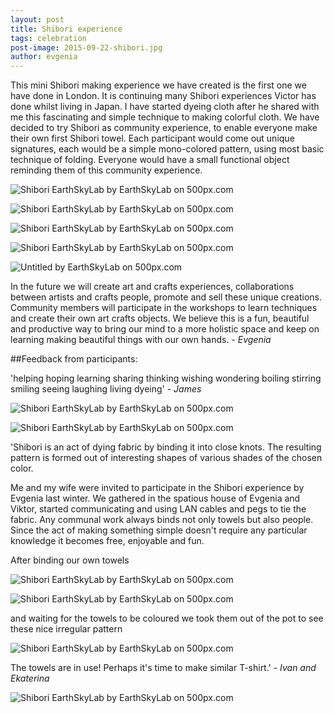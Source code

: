 ```yaml
---
layout: post
title: Shibori experience 
tags: celebration
post-image: 2015-09-22-shibori.jpg
author: evgenia
---
```


This mini Shibori making experience we have created is the first one we have done in London. It is continuing many Shibori experiences Victor has done whilst living in Japan. I have started dyeing cloth after he shared with me this fascinating and simple technique to making colorful cloth. We have decided to try Shibori as community experience, to enable everyone make their own first Shibori towel. Each participant would come out unique signatures, each would be a simple mono-colored pattern, using most basic technique of folding. Everyone would have a small functional object reminding them of this community experience. 

<div class='pixels-photo'>
  <p>
    <img src='https://drscdn.500px.org/photo/112275705/m%3D900/d0aeb0f2b4938f27c9e3664d8f2e2dfe' alt='Shibori EarthSkyLab by EarthSkyLab  on 500px.com'>
  </p>
  <a href='https://500px.com/photo/112275705/shibori-earthskylab-by-earthskylab-' alt='Shibori EarthSkyLab by EarthSkyLab  on 500px.com'></a>
</div>


<div class='pixels-photo'>
  <p>
    <img src='https://drscdn.500px.org/photo/112275697/m%3D900/cf7bd34526f284ff663a95f5521907bf' alt='Shibori EarthSkyLab by EarthSkyLab  on 500px.com'>
  </p>
  <a href='https://500px.com/photo/112275697/shibori-earthskylab-by-earthskylab-' alt='Shibori EarthSkyLab by EarthSkyLab  on 500px.com'></a>
</div>


<div class='pixels-photo'>
  <p>
    <img src='https://drscdn.500px.org/photo/112275797/m%3D900/a837e91a15fa1e777b24627c80d43db7' alt='Shibori EarthSkyLab by EarthSkyLab  on 500px.com'>
  </p>
  <a href='https://500px.com/photo/112275797/shibori-earthskylab-by-earthskylab-' alt='Shibori EarthSkyLab by EarthSkyLab  on 500px.com'></a>
</div>


<div class='pixels-photo'>
  <p>
    <img src='https://drscdn.500px.org/photo/112275703/m%3D900/252e615c5a13733a89fa0b1567ead933' alt='Shibori EarthSkyLab by EarthSkyLab  on 500px.com'>
  </p>
  <a href='https://500px.com/photo/112275703/shibori-earthskylab-by-earthskylab-' alt='Shibori EarthSkyLab by EarthSkyLab  on 500px.com'></a>
</div>


<div class='pixels-photo'>
  <p>
    <img src='https://drscdn.500px.org/photo/112275707/m%3D900/47fab3ae14d4fb0d4dca1fe0e3fa1e30' alt='Untitled by EarthSkyLab  on 500px.com'>
  </p>
  <a href='https://500px.com/photo/112275707/untitled-by-earthskylab-' alt='Untitled by EarthSkyLab  on 500px.com'></a>
</div>


In the future we will create art and crafts experiences, collaborations between artists and crafts people, promote and sell these unique creations. Community members will participate in the workshops to learn techniques and create their own art crafts objects. We believe this is a fun, beautiful and productive way to bring our mind to a more holistic space and keep on learning making beautiful things with our own hands. - *Evgenia*

##Feedback from participants:

'helping hoping learning sharing thinking wishing wondering boiling stirring smiling seeing laughing living dyeing' - *James*

<div class='pixels-photo'>
  <p>
    <img src='https://drscdn.500px.org/photo/112275695/m%3D900/c13cc7b4eb35c5bbb21a98f15946f654' alt='Shibori EarthSkyLab by EarthSkyLab  on 500px.com'>
  </p>
  <a href='https://500px.com/photo/112275695/shibori-earthskylab-by-earthskylab-' alt='Shibori EarthSkyLab by EarthSkyLab  on 500px.com'></a>
</div>


<div class='pixels-photo'>
  <p>
    <img src='https://drscdn.500px.org/photo/112275833/m%3D900/830c763c8052ce63d91531f6c06ce4ce' alt='Shibori EarthSkyLab by EarthSkyLab  on 500px.com'>
  </p>
  <a href='https://500px.com/photo/112275833/shibori-earthskylab-by-earthskylab-' alt='Shibori EarthSkyLab by EarthSkyLab  on 500px.com'></a>
</div>



'Shibori is an act of dying fabric by binding it into close knots. The resulting pattern is formed out of interesting shapes of various shades of the chosen color.

Me and my wife were invited to participate in the Shibori experience by Evgenia last winter. We gathered in the spatious house of Evgenia and Viktor, started communicating and using LAN cables and pegs to tie the fabric. Any communal work always binds not only towels but also people. Since the act of making something simple doesn't require any particular knowledge it becomes free, enjoyable and fun.

After binding our own towels
<div class='pixels-photo'>
  <p>
    <img src='https://drscdn.500px.org/photo/112275699/m%3D900/6da133809eddbaf5dac8cce91819875d' alt='Shibori EarthSkyLab by EarthSkyLab  on 500px.com'>
  </p>
  <a href='https://500px.com/photo/112275699/shibori-earthskylab-by-earthskylab-' alt='Shibori EarthSkyLab by EarthSkyLab  on 500px.com'></a>
</div>

<div class='pixels-photo'>
  <p>
    <img src='https://drscdn.500px.org/photo/112275701/m%3D900/c3e2b8edb0c44ad52cd5030643d66bc6' alt='Shibori EarthSkyLab by EarthSkyLab  on 500px.com'>
  </p>
  <a href='https://500px.com/photo/112275701/shibori-earthskylab-by-earthskylab-' alt='Shibori EarthSkyLab by EarthSkyLab  on 500px.com'></a>
</div>


and waiting for the towels to be coloured we took them out of the pot to see these nice irregular pattern

<div class='pixels-photo'>
  <p>
    <img src='https://drscdn.500px.org/photo/112275827/m%3D900/33b9ebc8fd47f0f32796866dcb59e0cd' alt='Shibori EarthSkyLab by EarthSkyLab  on 500px.com'>
  </p>
  <a href='https://500px.com/photo/112275827/shibori-earthskylab-by-earthskylab-' alt='Shibori EarthSkyLab by EarthSkyLab  on 500px.com'></a>
</div>

The towels are in use! Perhaps it's time to make similar T-shirt.' - *Ivan and Ekaterina*




<div class='pixels-photo'>
  <p>
    <img src='https://drscdn.500px.org/photo/112275843/m%3D900/6221b55674fc776d688fd8a29816caca' alt='Shibori EarthSkyLab by EarthSkyLab  on 500px.com'>
  </p>
  <a href='https://500px.com/photo/112275843/shibori-earthskylab-by-earthskylab-' alt='Shibori EarthSkyLab by EarthSkyLab  on 500px.com'></a>
</div>

<script type='text/javascript' src='https://500px.com/embed.js'></script>


